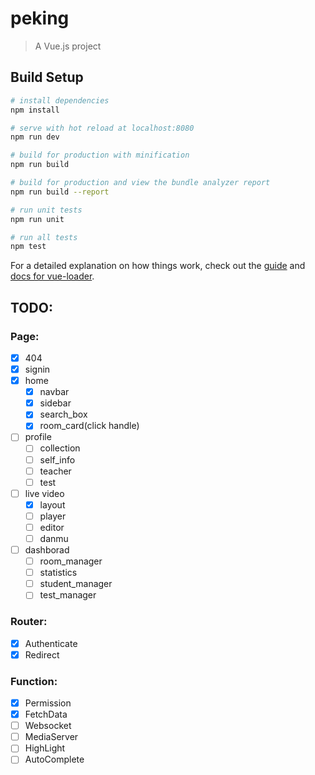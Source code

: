 # peking

> A Vue.js project

## Build Setup

``` bash
# install dependencies
npm install

# serve with hot reload at localhost:8080
npm run dev

# build for production with minification
npm run build

# build for production and view the bundle analyzer report
npm run build --report

# run unit tests
npm run unit

# run all tests
npm test
```

For a detailed explanation on how things work, check out the [guide](http://vuejs-templates.github.io/webpack/) and [docs for vue-loader](http://vuejs.github.io/vue-loader).


## TODO:

### Page:
- [x] 404
- [x] signin
- [x] home
  - [x] navbar
  - [x] sidebar
  - [x] search_box
  - [x] room_card(click handle)
- [ ] profile
  - [ ] collection
  - [ ] self_info
  - [ ] teacher
  - [ ] test
- [ ] live video
  - [x] layout
  - [ ] player
  - [ ] editor
  - [ ] danmu
- [ ] dashborad
  - [ ] room_manager
  - [ ] statistics
  - [ ] student_manager
  - [ ] test_manager

### Router:
- [x] Authenticate
- [x] Redirect

### Function:
- [x] Permission
- [x] FetchData
- [ ] Websocket
- [ ] MediaServer
- [ ] HighLight
- [ ] AutoComplete
